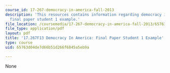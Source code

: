 ```yaml
---
course_id: 17-267-democracy-in-america-fall-2013
description: 'This resources contains information regarding democracy in america:
  final paper student 1 example.'
file_location: /coursemedia/17-267-democracy-in-america-fall-2013/65763d04de7d66b51d266f6845a5eb9a_MIT17_267F13Stu1Final.pdf
file_type: application/pdf
layout: pdf
title: '17.267F13 Democracy In America: Final Paper Student 1 Example'
type: course
uid: 65763d04de7d66b51d266f6845a5eb9a

---
```

None